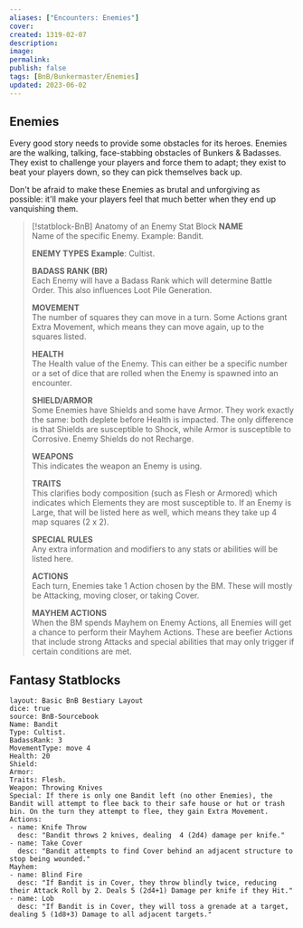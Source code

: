 ```yaml
---
aliases: ["Encounters: Enemies"]
cover: 
created: 1319-02-07
description: 
image: 
permalink: 
publish: false
tags: [BnB/Bunkermaster/Enemies]
updated: 2023-06-02
---
```


## Enemies

Every good story needs to provide some obstacles for its heroes. Enemies are the walking, talking, face-stabbing obstacles of Bunkers & Badasses. They exist to challenge your players and force them to adapt; they exist to beat your players down, so they can pick themselves back up. 

Don't be afraid to make these Enemies as brutal and unforgiving as possible: it'll make your players feel that much better when they end up vanquishing them.

>[!statblock-BnB] Anatomy of an Enemy Stat Block
> **NAME**  
> Name of the specific Enemy. Example: Bandit.
>
> **ENEMY TYPES** 
> **Example**: Cultist.
>
> **BADASS RANK (BR)**  
> Each Enemy will have a Badass Rank which will determine Battle Order. This also influences Loot Pile Generation.
>
> **MOVEMENT**  
> The number of squares they can move in a turn. Some Actions grant Extra Movement, which means they can move again, up to the squares listed.
> 
> **HEALTH**  
> The Health value of the Enemy. This can either be a specific number or a set of dice that are rolled when the Enemy is spawned into an encounter.
>
> **SHIELD/ARMOR**  
> Some Enemies have Shields and some have Armor. They work exactly the same: both deplete before Health is impacted. The only difference is that Shields are susceptible to Shock, while Armor is susceptible to Corrosive. Enemy Shields do not Recharge.
>
> **WEAPONS**  
> This indicates the weapon an Enemy is using.
> 
> **TRAITS**  
> This clarifies body composition (such as Flesh or Armored) which indicates which Elements they are most susceptible to. If an Enemy is Large, that will be listed here as well, which means they take up 4 map squares (2 x 2).
>
> **SPECIAL RULES**  
> Any extra information and modifiers to any stats or abilities will be listed here.
>
> **ACTIONS**  
> Each turn, Enemies take 1 Action chosen by the BM. These will mostly be Attacking, moving closer, or taking Cover.
>
> **MAYHEM ACTIONS**  
> When the BM spends Mayhem on Enemy Actions, all Enemies will get a chance to perform their Mayhem Actions. These are beefier Actions that include strong Attacks and special abilities that may only trigger if certain conditions are met.

## Fantasy Statblocks

```statblock
layout: Basic BnB Bestiary Layout
dice: true
source: BnB-Sourcebook
Name: Bandit
Type: Cultist.
BadassRank: 3
MovementType: move 4
Health: 20
Shield: 
Armor: 
Traits: Flesh.
Weapon: Throwing Knives
Special: If there is only one Bandit left (no other Enemies), the Bandit will attempt to flee back to their safe house or hut or trash bin. On the turn they attempt to flee, they gain Extra Movement.
Actions:
- name: Knife Throw
  desc: "Bandit throws 2 knives, dealing  4 (2d4) damage per knife."
- name: Take Cover
  desc: "Bandit attempts to find Cover behind an adjacent structure to stop being wounded."
Mayhem: 
- name: Blind Fire
  desc: "If Bandit is in Cover, they throw blindly twice, reducing their Attack Roll by 2. Deals 5 (2d4+1) Damage per knife if they Hit."
- name: Lob
  desc: "If Bandit is in Cover, they will toss a grenade at a target, dealing 5 (1d8+3) Damage to all adjacent targets."
```
